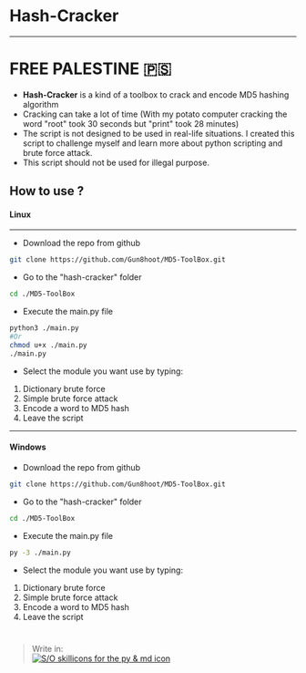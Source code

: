 # Hash-Cracker
---
# FREE PALESTINE 🇵🇸

- **Hash-Cracker** is a kind of a toolbox to crack and encode MD5 hashing algorithm
- Cracking can take a lot of time (With my potato computer cracking the word "root" took 30 seconds but "print" took 28 minutes)
- The script is not designed to be used in real-life situations. I created this script to challenge myself and learn more about python scripting and brute force attack.
- This script should not be used for illegal purpose.

## How to use ?
#### Linux
---
- Download the repo from github
```sh
git clone https://github.com/Gun8hoot/MD5-ToolBox.git
```
- Go to the "hash-cracker" folder
```sh
cd ./MD5-ToolBox
```
- Execute the main.py file
```sh
python3 ./main.py
#Or
chmod u+x ./main.py
./main.py
```
- Select the module you want use by typing:
1. Dictionary brute force
2. Simple brute force attack
3. Encode a word to MD5 hash
4. Leave the script
---
#### Windows
- Download the repo from github
```sh
git clone https://github.com/Gun8hoot/MD5-ToolBox.git
```
- Go to the "hash-cracker" folder
```sh
cd ./MD5-ToolBox
```
- Execute the main.py file
```sh
py -3 ./main.py
```
- Select the module you want use by typing:
1. Dictionary brute force
2. Simple brute force attack
3. Encode a word to MD5 hash
4. Leave the script  
#      
> Write in:   
[![S/O skillicons for the py & md icon](https://skillicons.dev/icons?i=python,markdown&theme=dark)](https://skillcons.dev/)
